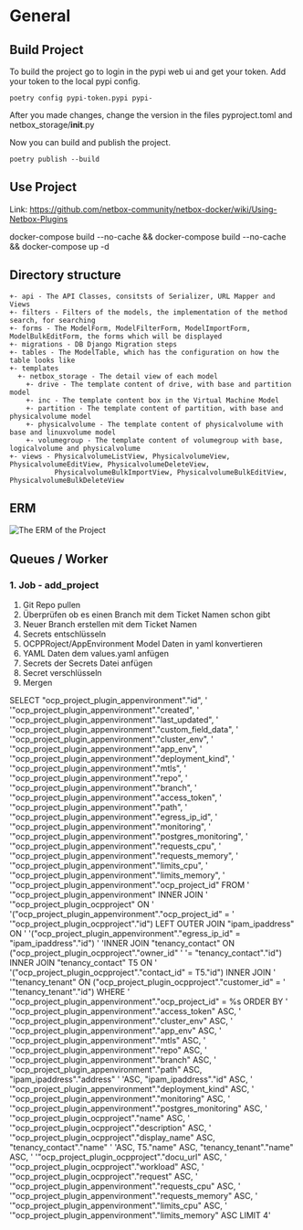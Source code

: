 # General
## Build Project
To build the project go to login in the pypi web ui and get your token. Add your token to the local pypi config.
```
poetry config pypi-token.pypi pypi-
```
After you made changes, change the version in the files pyproject.toml and netbox_storage/__init__.py

Now you can build and publish the project.
```
poetry publish --build
```

## Use Project
Link: https://github.com/netbox-community/netbox-docker/wiki/Using-Netbox-Plugins

docker-compose build --no-cache && docker-compose build --no-cache && docker-compose up -d


## Directory structure

```
+- api - The API Classes, consitsts of Serializer, URL Mapper and Views
+- filters - Filters of the models, the implementation of the method search, for searching
+- forms - The ModelForm, ModelFilterForm, ModelImportForm, ModelBulkEditForm, the forms which will be displayed
+- migrations - DB Django Migration steps
+- tables - The ModelTable, which has the configuration on how the table looks like
+- templates
  +- netbox_storage - The detail view of each model
    +- drive - The template content of drive, with base and partition model
    +- inc - The template content box in the Virtual Machine Model
    +- partition - The template content of partition, with base and physicalvolume model
    +- physicalvolume - The template content of physicalvolume with base and linuxvolume model
    +- volumegroup - The template content of volumegroup with base, logicalvolume and physicalvolume
+- views - PhysicalvolumeListView, PhysicalvolumeView, PhysicalvolumeEditView, PhysicalvolumeDeleteView, 
           PhysicalvolumeBulkImportView, PhysicalvolumeBulkEditView, PhysicalvolumeBulkDeleteView
```
## ERM

![The ERM of the Project](documents/erm.jpg?raw=true "ERM Diagram")

## Queues / Worker

### 1. Job - add_project
1. Git Repo pullen
2. Überprüfen ob es einen Branch mit dem Ticket Namen schon gibt
3. Neuer Branch erstellen mit dem Ticket Namen
4. Secrets entschlüsseln
5. OCPPRoject/AppEnvironment Model Daten in yaml konvertieren
6. YAML Daten dem values.yaml anfügen
7. Secrets der Secrets Datei anfügen
8. Secret verschlüsseln
9. Mergen



SELECT "ocp_project_plugin_appenvironment"."id", '
 '"ocp_project_plugin_appenvironment"."created", '
 '"ocp_project_plugin_appenvironment"."last_updated", '
 '"ocp_project_plugin_appenvironment"."custom_field_data", '
 '"ocp_project_plugin_appenvironment"."cluster_env", '
 '"ocp_project_plugin_appenvironment"."app_env", '
 '"ocp_project_plugin_appenvironment"."deployment_kind", '
 '"ocp_project_plugin_appenvironment"."mtls", '
 '"ocp_project_plugin_appenvironment"."repo", '
 '"ocp_project_plugin_appenvironment"."branch", '
 '"ocp_project_plugin_appenvironment"."access_token", '
 '"ocp_project_plugin_appenvironment"."path", '
 '"ocp_project_plugin_appenvironment"."egress_ip_id", '
 '"ocp_project_plugin_appenvironment"."monitoring", '
 '"ocp_project_plugin_appenvironment"."postgres_monitoring", '
 '"ocp_project_plugin_appenvironment"."requests_cpu", '
 '"ocp_project_plugin_appenvironment"."requests_memory", '
 '"ocp_project_plugin_appenvironment"."limits_cpu", '
 '"ocp_project_plugin_appenvironment"."limits_memory", '
 '"ocp_project_plugin_appenvironment"."ocp_project_id" FROM '
 '"ocp_project_plugin_appenvironment" INNER JOIN '
 '"ocp_project_plugin_ocpproject" ON '
 '("ocp_project_plugin_appenvironment"."ocp_project_id" = '
 '"ocp_project_plugin_ocpproject"."id") LEFT OUTER JOIN "ipam_ipaddress" ON '
 '("ocp_project_plugin_appenvironment"."egress_ip_id" = "ipam_ipaddress"."id") '
 'INNER JOIN "tenancy_contact" ON ("ocp_project_plugin_ocpproject"."owner_id" '
 '= "tenancy_contact"."id") INNER JOIN "tenancy_contact" T5 ON '
 '("ocp_project_plugin_ocpproject"."contact_id" = T5."id") INNER JOIN '
 '"tenancy_tenant" ON ("ocp_project_plugin_ocpproject"."customer_id" = '
 '"tenancy_tenant"."id") WHERE '
 '"ocp_project_plugin_appenvironment"."ocp_project_id" = %s ORDER BY '
 '"ocp_project_plugin_appenvironment"."access_token" ASC, '
 '"ocp_project_plugin_appenvironment"."cluster_env" ASC, '
 '"ocp_project_plugin_appenvironment"."app_env" ASC, '
 '"ocp_project_plugin_appenvironment"."mtls" ASC, '
 '"ocp_project_plugin_appenvironment"."repo" ASC, '
 '"ocp_project_plugin_appenvironment"."branch" ASC, '
 '"ocp_project_plugin_appenvironment"."path" ASC, "ipam_ipaddress"."address" '
 'ASC, "ipam_ipaddress"."id" ASC, '
 '"ocp_project_plugin_appenvironment"."deployment_kind" ASC, '
 '"ocp_project_plugin_appenvironment"."monitoring" ASC, '
 '"ocp_project_plugin_appenvironment"."postgres_monitoring" ASC, '
 '"ocp_project_plugin_ocpproject"."name" ASC, '
 '"ocp_project_plugin_ocpproject"."description" ASC, '
 '"ocp_project_plugin_ocpproject"."display_name" ASC, "tenancy_contact"."name" '
 'ASC, T5."name" ASC, "tenancy_tenant"."name" ASC, '
 '"ocp_project_plugin_ocpproject"."docu_url" ASC, '
 '"ocp_project_plugin_ocpproject"."workload" ASC, '
 '"ocp_project_plugin_ocpproject"."request" ASC, '
 '"ocp_project_plugin_appenvironment"."requests_cpu" ASC, '
 '"ocp_project_plugin_appenvironment"."requests_memory" ASC, '
 '"ocp_project_plugin_appenvironment"."limits_cpu" ASC, '
 '"ocp_project_plugin_appenvironment"."limits_memory" ASC LIMIT 4'